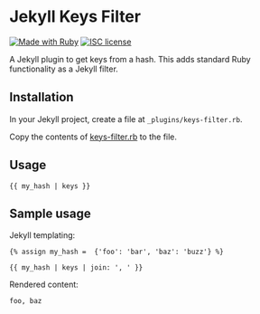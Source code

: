 # Jekyll Keys Filter

[![Made with Ruby](https://img.shields.io/badge/Made%20with-Ruby-blue.svg)](https://ruby-lang.org)
[![ISC license](https://img.shields.io/badge/License-ISC-blue.svg)](https://github.com/MichaelCurrin/jekyll-keys-filter/blob/master/LICENSE)

A Jekyll plugin to get keys from a hash. This adds standard Ruby functionality as a Jekyll filter.


## Installation

In your Jekyll project, create a file at `_plugins/keys-filter.rb`.

Copy the contents of [keys-filter.rb](/keys-filter.rb) to the file.


## Usage

```
{{ my_hash | keys }}
```

## Sample usage

Jekyll templating:

```
{% assign my_hash =  {'foo': 'bar', 'baz': 'buzz'} %}

{{ my_hash | keys | join: ', ' }}
```

Rendered content:

```
foo, baz
```
